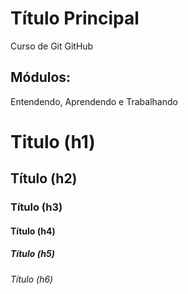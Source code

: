 # Título Principal 
Curso de Git GitHub

## Módulos:
Entendendo, Aprendendo e Trabalhando

# Titulo (h1)
## Título (h2)
### Título (h3)
#### Título (h4)
##### Título (h5)
###### Título (h6)

